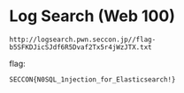 # Log Search (Web 100)

```
http://logsearch.pwn.seccon.jp//flag-b5SFKDJicSJdf6R5Dvaf2Tx5r4jWzJTX.txt
```

flag:
```
SECCON{N0SQL_1njection_for_Elasticsearch!}
```
